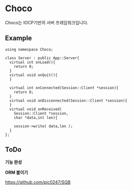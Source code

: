 Choco
====

Choco는 IOCP기반의 서버 프레임워크입니다.

Example
----
```C+++
using namespace Choco;

class Server : public App::Server{
  virtual int onLoad(){
    return 0;
  }
  virtual void onQuit(){
  }
  
  virtual int onConnected(Session::Client *session){
    return 0;
  }
  virtual void onDisconnected(Session::Client *session){
  }
  virtual void onReceived(
    Session::Client *session,
    char *data,int len){
    
    session->write( data,len );
  }
};
```

ToDo
---
__기능 완성__


__ORM 붙이기__


https://github.com/pjc0247/SQB
